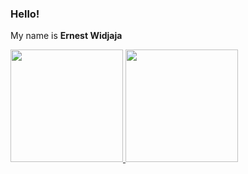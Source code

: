 ### Hello! 
 My name is **Ernest Widjaja**

<p align="left">
<a href="https://github.com/ErnestWidjaja">
  <img height="180em" src="https://github-readme-stats-eight-theta.vercel.app/api?username=ErnestWidjaja&show_icons=true&theme=algolia&include_all_commits=true&count_private=true"/>
  <img height="180em" src="https://github-readme-stats-eight-theta.vercel.app/api/top-langs/?username=ErnestWidjaja&layout=compact&langs_count=8&theme=algolia"/>
</a>
</p>

